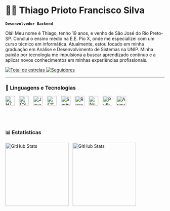 # 👨‍💻 Thiago Prioto Francisco Silva

**`Desenvolvedor Backend`**

Olá! Meu nome é Thiago, tenho 19 anos, e venho de São José do Rio Preto-SP. Concluí o ensino médio na E.E. Pio X, onde me especializei com um curso técnico em informática. Atualmente, estou focado em minha graduação em Análise e Desenvolvimento de Sistemas na UNIP. Minha paixão por tecnologia me impulsiona a buscar aprendizado contínuo e a aplicar novos conhecimentos em minhas experiências profissionais.

<p align="left">
    <a href="https://github.com/Thiagoprioto?tab=repositories&sort=stargazers">
        <img 
            alt="Total de estrelas" 
            title="Total de estrelas GitHub" 
            src="https://custom-icon-badges.demolab.com/github/stars/Thiagoprioto?color=55960c&style=for-the-badge&labelColor=488207&logo=star&label=estrelas"
        />
    </a>
    <a href="https://github.com/Thiagoprioto?tab=followers">
        <img 
            alt="Seguidores" 
            title="Me siga no GitHub" 
            src="https://custom-icon-badges.demolab.com/github/followers/Thiagoprioto?color=236ad3&labelColor=1155ba&style=for-the-badge&logo=github&label=Seguidores&logoColor=white"
        />
    </a>
</p>

---

### 🤖 Linguagens e Tecnologias

<img
alt="HTML"
title="HTML"
width="30px"
style="padding-right: 10px;"
src="https://cdn.jsdelivr.net/gh/devicons/devicon@latest/icons/html5/html5-original.svg"
/>
<img
alt="CSS"
title="CSS"
width="30px"
style="padding-right: 10px;"
src="https://cdn.jsdelivr.net/gh/devicons/devicon@latest/icons/css3/css3-original.svg"
/>
<img
alt="Java"
title="Java"
width="30px"
style="padding-right: 10px;"
src="https://cdn.jsdelivr.net/gh/devicons/devicon@latest/icons/java/java-original.svg"
/>
<img
alt="C#"
title="C#"
width="30px"
style="padding-right: 10px;"
src="https://cdn.jsdelivr.net/gh/devicons/devicon@latest/icons/csharp/csharp-original.svg"
/>
<img
alt="Spring"
title="Spring"
width="30px"
style="padding-right: 10px;"
src="https://cdn.jsdelivr.net/gh/devicons/devicon@latest/icons/spring/spring-original.svg"
/>
<img
alt="React.js"
title="React.js"
width="30px"
style="padding-right: 10px;"
src="https://cdn.jsdelivr.net/gh/devicons/devicon@latest/icons/react/react-original.svg"
/>
<img
alt="Node.js"
title="Node.js"
width="30px"
style="padding-right: 10px;"
src="https://cdn.jsdelivr.net/gh/devicons/devicon@latest/icons/nodejs/nodejs-original.svg"
/>
<img
alt="Python"
title="Python"
width="30px"
style="padding-right: 10px;"
src="https://cdn.jsdelivr.net/gh/devicons/devicon@latest/icons/python/python-original.svg"
/>
<img
alt="Angular"
title="Angular"
width="30px"
style="padding-right: 10px;"
src="https://cdn.jsdelivr.net/gh/devicons/devicon@latest/icons/angular/angular-original.svg"
/>

</br>
</br>

### 📊 Estatísticas

<p>
  <img 
    align="left" 
    alt="GitHub Stats" 
    height="200" 
    style="padding-right: 10px;" 
    src="https://github-readme-stats.vercel.app/api?username=Thiagoprioto&show_icons=true&theme=tokyonight&include_all_commits=true&locale=pt-br" 
  />
<img 
      align="left" 
      alt="GitHub Stats" 
      height="200" 
      src="https://github-readme-stats.vercel.app/api/top-langs/?username=Thiagoprioto&theme=tokyonight&layout=compact&custom_title=Tecnologias&langs_count=9" 
  />

</p>
